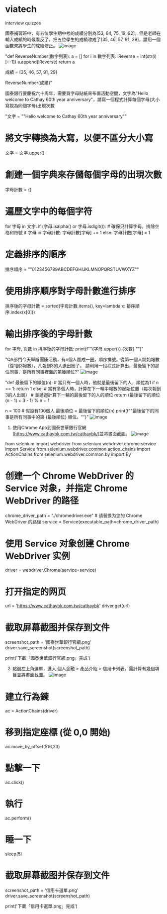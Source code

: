 # viatech
interview quizzes

國泰補習班中，有五位學生期中考的成績分別為[53, 64, 75, 19, 92]，但是老師在輸入成績的時候看反了，把五位學生的成績改成了[35, 46, 57, 91, 29]，請用一個函數來將學生的成績修正。
![image](https://github.com/IRONYEH/viatech/assets/144384730/e6e18dd7-5c96-4460-a52c-952ae205476b)

"def ReverseNumber(數字列表):
    a = []
    for i in 數字列表:
        iReverse = int(str(i)[::-1])
        a.append(iReverse)
    return a

成績 = [35, 46, 57, 91, 29]

ReverseNumber(成績)"

國泰銀行要慶祝六十周年，需要買字母貼紙來布置活動空間，文字為"Hello welcome to Cathay 60th year anniversary"，請寫一個程式計算每個字母(大小寫視為同個字母)出現次數

"文字 = ""Hello welcome to Cathay 60th year anniversary""

# 將文字轉換為大寫，以便不區分大小寫
文字 = 文字.upper()

# 創建一個字典來存儲每個字母的出現次數
字母計數 = {}

# 遍歷文字中的每個字符
for 字母 in 文字:
    if (字母.isalpha() or 字母.isdigit()):  # 確保只計算字母，排除空格和符號
        if 字母 in 字母計數:
            字母計數[字母] += 1
        else:
            字母計數[字母] = 1

# 定義排序的順序
排序順序 = ""0123456789ABCDEFGHIJKLMNOPQRSTUVWXYZ""

# 使用排序順序對字母計數進行排序
排序後的字母計數 = sorted(字母計數.items(), key=lambda x: 排序順序.index(x[0]))

# 輸出排序後的字母計數
for 字母, 次數 in 排序後的字母計數:
    print(f""{字母.upper()} {次數} "")"

"QA部門今天舉辦團康活動，有n個人圍成一圈，順序排號。從第一個人開始報數（從1到3報數），凡報到3的人退出圈子。
請利用一段程式計算出，最後留下的那位同事，是所有同事裡面的第幾順位?"
![image](https://github.com/IRONYEH/viatech/assets/144384730/54d2afe8-3a7f-4b47-912d-00c5dc7c64a8)

"def 最後留下的順位(n):
    # 當只有一個人時，他就是最後留下的人，順位為1
    if n == 1:
        return 1
    else:
        # 當有多個人時，計算在下一輪中報數的起始位置（每次報到3的人出局）
        # 並遞迴計算下一輪的最後留下的人的順位
        return (最後留下的順位(n - 1) + 3 - 1) % n + 1

n = 100  # 假設有100個人
最後順位 = 最後留下的順位(n)
print(f""最後留下的同事是所有同事中的第 {最後順位} 順位。"")"
![image](https://github.com/IRONYEH/viatech/assets/144384730/de91b2a7-06ea-4566-b46d-0b4251e1adb3)

1. 使用Chrome App到國泰世華銀行官網(https://www.cathaybk.com.tw/cathaybk/)並將畫面截圖。
![image](https://github.com/IRONYEH/viatech/assets/144384730/279701fd-4178-427b-94f6-d5f06e8ba192)

from selenium import webdriver
from selenium.webdriver.chrome.service import Service
from selenium.webdriver.common.action_chains import ActionChains
from selenium.webdriver.common.by import By


# 创建一个 Chrome WebDriver 的 Service 对象，并指定 Chrome WebDriver 的路径
chrome_driver_path = "./chromedriver.exe"  # 请替换为您的 Chrome WebDriver 的路径
service = Service(executable_path=chrome_driver_path)

# 使用 Service 对象创建 Chrome WebDriver 实例
driver = webdriver.Chrome(service=service)

# 打开指定的网页
url = 'https://www.cathaybk.com.tw/cathaybk'
driver.get(url)

# 截取屏幕截图并保存到文件
screenshot_path = '國泰世華銀行官網.png'
driver.save_screenshot(screenshot_path)

print('下載「國泰世華銀行官網.png」完成')

2. 點選左上角選單，進入 個人金融 > 產品介紹 > 信用卡列表，需計算有幾個項目並將畫面截圖。
![image](https://github.com/IRONYEH/viatech/assets/144384730/c77c83c0-4b4a-4fa7-8d13-4f6131d498a6)

# 建立行為鍊
ac = ActionChains(driver)

# 移到指定座標 (從 0,0 開始)
ac.move_by_offset(516,33)

# 點擊一下
ac.click()

# 執行
ac.perform()

# 睡一下
sleep(5)

# 截取屏幕截图并保存到文件
screenshot_path = '信用卡選單.png'
driver.save_screenshot(screenshot_path)

print('下載「信用卡選單.png」完成')









